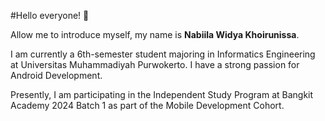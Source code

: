 #Hello everyone! 👋

Allow me to introduce myself, my name is **Nabiila Widya Khoirunissa**.

I am currently a 6th-semester student majoring in Informatics Engineering at Universitas Muhammadiyah Purwokerto. I have a strong passion for Android Development.

Presently, I am participating in the Independent Study Program at Bangkit Academy 2024 Batch 1 as part of the Mobile Development Cohort.

